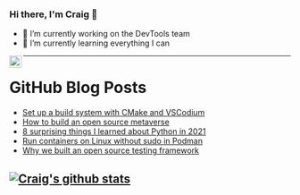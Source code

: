### Hi there, I'm Craig 👋

<!--
**CraigTeelFugro/CraigTeelFugro** is a ✨ _special_ ✨ repository because its `README.md` (this file) appears on your GitHub profile.

Here are some ideas to get you started:
-->

- 🔭 I’m currently working on the DevTools team
- 🌱 I’m currently learning everything I can

[<img align="left" alt="Craig Teel | LinkedIn" width="22px" src="https://cdn.jsdelivr.net/npm/simple-icons@v3/icons/linkedin.svg" />][linkedin]

---

# GitHub Blog Posts

<!-- BLOG-POST-LIST:START -->
- [Set up a build system with CMake and VSCodium](https://opensource.com/article/22/1/devops-cmake)
- [How to build an open source metaverse](https://opensource.com/article/22/1/open-source-metaverse)
- [8 surprising things I learned about Python in 2021](https://opensource.com/article/22/1/python-roundup)
- [Run containers on Linux without sudo in Podman](https://opensource.com/article/22/1/run-containers-without-sudo-podman)
- [Why we built an open source testing framework](https://opensource.com/article/22/1/open-source-testing-framework)
<!-- BLOG-POST-LIST:END -->

## [![Craig's github stats](https://github-readme-stats.vercel.app/api?username=craigteelfugro)](https://github.com/anuraghazra/github-readme-stats)


[linkedin]: https://linkedin.com/in/craig-teel-b8786771
